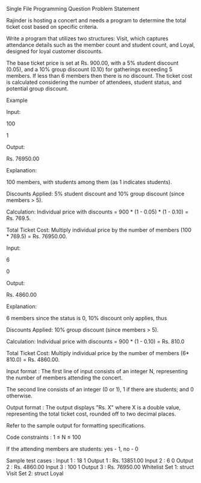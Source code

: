 Single File Programming Question
Problem Statement



Rajinder is hosting a concert and needs a program to determine the total ticket cost based on specific criteria. 



Write a program that utilizes two structures: Visit, which captures attendance details such as the member count and student count, and Loyal, designed for loyal customer discounts. 



The base ticket price is set at Rs. 900.00, with a 5% student discount (0.05), and a 10% group discount (0.10) for gatherings exceeding 5 members. If less than 6 members then there is no discount. The ticket cost is calculated considering the number of attendees, student status, and potential group discount.



Example

Input:

100

1

Output: 

Rs. 76950.00

Explanation:

100 members, with students among them (as 1 indicates students).

Discounts Applied: 5% student discount and 10% group discount (since members > 5).

Calculation: Individual price with discounts = 900 * (1 - 0.05) * (1 - 0.10) = Rs. 769.5.

Total Ticket Cost: Multiply individual price by the number of members (100 * 769.5) = Rs. 76950.00.



Input:

6

0

Output: 

Rs. 4860.00

Explanation:

6 members since the status is 0, 10% discount only applies, thus

Discounts Applied: 10% group discount (since members > 5).

Calculation: Individual price with discounts = 900 * (1 - 0.10) = Rs. 810.0

Total Ticket Cost: Multiply individual price by the number of members (6* 810.0) = Rs. 4860.00.

Input format :
The first line of input consists of an integer N, representing the number of members attending the concert.

The second line consists of an integer (0 or 1), 1 if there are students; and 0 otherwise.

Output format :
The output displays "Rs. X" where X is a double value, representing the total ticket cost, rounded off to two decimal places.



Refer to the sample output for formatting specifications.

Code constraints :
1 ≤ N ≤ 100

If the attending members are students: yes - 1, no - 0

Sample test cases :
Input 1 :
18
1
Output 1 :
Rs. 13851.00
Input 2 :
6
0
Output 2 :
Rs. 4860.00
Input 3 :
100
1
Output 3 :
Rs. 76950.00
Whitelist
Set 1:
struct Visit
Set 2:
struct Loyal